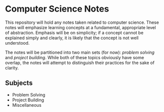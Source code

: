 # Computer Science Notes

This repository will hold any notes taken related to computer science. These notes will emphasize learning concepts at a fundamental, appropriate level of abstraction. Emphasis will be on simplicity; if a concept cannot be explained simply and clearly, it is likely that the concept is not well understood.

The notes will be partitioned into two main sets (for now): *problem solving* and *project building*. While both of these topics obviously have some overlap, the notes will attempt to distinguish their practices for the sake of clarity.

## Subjects

* Problem Solving
* Project Building
* Miscellaneous